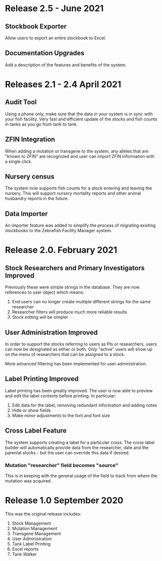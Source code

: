 # Release 2.5 - June 2021

## Stockbook Exporter

Allow users to export an entire stockbook to Excel.

## Documentation Upgrades

Add a description of the features and benefits of the system.

# Releases 2.1 - 2.4 April 2021

## Audit Tool

Using a phone only, make sure that the data in your system is in sync with
your fish facility.
Very fast and efficient update of the stocks and 
fish counts in tanks as you go from tank to tank.

## ZFIN Integration

When adding a mutation or transgene to the system, any alleles that are "known to
ZFIN" are recognized and user can import ZFIN information with a single click.

## Nursery census

The system now supports fish counts for a stock entering and leaving the nursery.
This will support nursery mortality reports and other animal
husbandry reports in the future.

## Data Importer

An importer feature was added to simplify the process of migrating existing
stockbooks to the Zebrafish Facility Manager system.

# Release 2.0. February 2021

## Stock Researchers and Primary Investigators Improved

Previously these were simple strings in the database.
They are now references to user object which means:

1. End users can no longer create multiple different strings for the same researcher
1. Researcher filters will produce much more reliable results
1. Stock editing will be simpler

## User Administration Improved

In order to support the stocks referring to users as PIs or researchers, users
can now be designated as either or both.  Only "active" users will show up on
the menu of researchers that can be assigned to a stock.

More advanced filtering has been implemented for user administration.

## Label Printing Improved

Label printing has been greatly improved. The user is now able to preview and edit the
label contents before printing. In particular:

1. Edit data for the label, removing redundant information and adding notes
1. Hide or show fields
1. Make minor adjustments to the font and font size

## Cross Label Feature

The system supports creating a label for a particular cross.
The cross label builder will automatically provide data from the researcher,
date and the parental stocks - but the user can override this data if desired.

### Mutation "researcher" field becomes "source"

This is in keeping with the general usage of the field to track from where the mutation
was acquired.

# Release 1.0 September 2020

This was the original release includes:

1. Stock Management
1. Mutation Management
1. Transgene Management
1. User Administration
1. Tank Label Printing
1. Excel reports
1. Tank Walker


